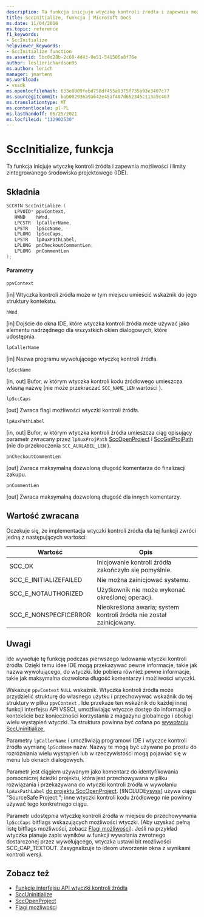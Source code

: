 ```yaml
---
description: Ta funkcja inicjuje wtyczkę kontroli źródła i zapewnia możliwości i limity zintegrowanego środowiska projektowego (IDE).
title: SccInitialize, funkcja | Microsoft Docs
ms.date: 11/04/2016
ms.topic: reference
f1_keywords:
- SccInitialize
helpviewer_keywords:
- SccInitialize function
ms.assetid: 5bc0d28b-2c68-4d43-9e51-541506a8f76e
author: leslierichardson95
ms.author: lerich
manager: jmartens
ms.workload:
- vssdk
ms.openlocfilehash: 633e8909febd758df455a9375f735a93e3407c77
ms.sourcegitcommit: bab002936a9a642e45af407d652345c113a9c467
ms.translationtype: MT
ms.contentlocale: pl-PL
ms.lasthandoff: 06/25/2021
ms.locfileid: "112902530"
---
```

# <a name="sccinitialize-function"></a>SccInitialize, funkcja
Ta funkcja inicjuje wtyczkę kontroli źródła i zapewnia możliwości i limity zintegrowanego środowiska projektowego (IDE).

## <a name="syntax"></a>Składnia

```cpp
SCCRTN SccInitialize (
   LPVOID* ppvContext,
   HWND    hWnd,
   LPCSTR  lpCallerName,
   LPSTR   lpSccName,
   LPLONG  lpSccCaps,
   LPSTR   lpAuxPathLabel,
   LPLONG  pnCheckoutCommentLen,
   LPLONG  pnCommentLen
);
```

#### <a name="parameters"></a>Parametry
 `ppvContext`

[in] Wtyczka kontroli źródła może w tym miejscu umieścić wskaźnik do jego struktury kontekstu.

 `hWnd`

[in] Dojście do okna IDE, które wtyczka kontroli źródła może używać jako elementu nadrzędnego dla wszystkich okien dialogowych, które udostępnia.

 `lpCallerName`

[in] Nazwa programu wywołującego wtyczkę kontroli źródła.

 `lpSccName`

[in, out] Bufor, w którym wtyczka kontroli kodu źródłowego umieszcza własną nazwę (nie może przekraczać `SCC_NAME_LEN` wartości ).

 `lpSccCaps`

[out] Zwraca flagi możliwości wtyczki kontroli źródła.

 `lpAuxPathLabel`

[in, out] Bufor, w którym wtyczka kontroli źródła umieszcza ciąg opisujący parametr zwracany przez `lpAuxProjPath` [SccOpenProject](../extensibility/sccopenproject-function.md) i [SccGetProjPath](../extensibility/sccgetprojpath-function.md) (nie do przekroczenia `SCC_AUXLABEL_LEN` ).

 `pnCheckoutCommentLen`

[out] Zwraca maksymalną dozwoloną długość komentarza do finalizacji zakupu.

 `pnCommentLen`

[out] Zwraca maksymalną dozwoloną długość dla innych komentarzy.

## <a name="return-value"></a>Wartość zwracana
 Oczekuje się, że implementacja wtyczki kontroli źródła dla tej funkcji zwróci jedną z następujących wartości:

|Wartość|Opis|
|-----------|-----------------|
|SCC_OK|Inicjowanie kontroli źródła zakończyło się pomyślnie.|
|SCC_E_INITIALIZEFAILED|Nie można zainicjować systemu.|
|SCC_E_NOTAUTHORIZED|Użytkownik nie może wykonać określonej operacji.|
|SCC_E_NONSPECFICERROR|Nieokreślona awaria; system kontroli źródła nie został zainicjowany.|

## <a name="remarks"></a>Uwagi
 Ide wywołuje tę funkcję podczas pierwszego ładowania wtyczki kontroli źródła. Dzięki temu idee IDE mogą przekazywać pewne informacje, takie jak nazwa wywołującego, do wtyczki. Ide pobiera również pewne informacje, takie jak maksymalna dozwolona długość komentarzy i możliwości wtyczki.

 Wskazuje `ppvContext` `NULL` wskaźnik. Wtyczka kontroli źródła może przydzielić strukturę do własnego użytku i przechowywać wskaźnik do tej struktury w pliku `ppvContext` . Ide przekaże ten wskaźnik do każdej innej funkcji interfejsu API VSSCI, umożliwiając wtyczce dostęp do informacji o kontekście bez konieczności korzystania z magazynu globalnego i obsługi wielu wystąpień wtyczki. Ta struktura powinna być cofana po [wywołaniu SccUninitialize.](../extensibility/sccuninitialize-function.md)

 Parametry `lpCallerName` i umożliwiają programowi IDE i wtyczce kontroli źródła wymianę `lpSccName` nazw. Nazwy te mogą być używane po prostu do rozróżniania wielu wystąpień lub w rzeczywistości mogą pojawiać się w menu lub oknach dialogowych.

 Parametr jest ciągiem używanym jako komentarz do identyfikowania pomocniczej ścieżki projektu, która jest przechowywana w pliku rozwiązania i przekazywana do wtyczki kontroli źródła w wywołaniu `lpAuxPathLabel` [do projektu SccOpenProject](../extensibility/sccopenproject-function.md). [!INCLUDE[vsvss](../extensibility/includes/vsvss_md.md)] używa ciągu "SourceSafe Project:"; inne wtyczki kontroli kodu źródłowego nie powinny używać tego konkretnego ciągu.

 Parametr udostępnia wtyczkę kontroli źródła w miejscu do przechowywania `lpSccCaps` bitflags wskazujących możliwości wtyczki. (Aby uzyskać pełną listę bitflags możliwości, zobacz [Flagi możliwości](../extensibility/capability-flags.md)). Jeśli na przykład wtyczka planuje zapis wyników w funkcji wywołania zwrotnego dostarczonej przez wywołującego, wtyczka ustawi bit możliwości SCC_CAP_TEXTOUT. Zasygnalizuje to ideom utworzenie okna z wynikami kontroli wersji.

## <a name="see-also"></a>Zobacz też
- [Funkcje interfejsu API wtyczki kontroli źródła](../extensibility/source-control-plug-in-api-functions.md)
- [SccUninitialize](../extensibility/sccuninitialize-function.md)
- [SccOpenProject](../extensibility/sccopenproject-function.md)
- [Flagi możliwości](../extensibility/capability-flags.md)
